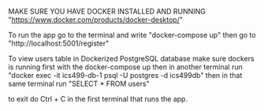 MAKE SURE YOU HAVE DOCKER INSTALLED AND RUNNING
"https://www.docker.com/products/docker-desktop/"

To run the app go to the terminal and write "docker-compose up"
then go to "http://localhost:5001/register"

To view users table in Dockerized PostgreSQL database
make sure dockers is running first with the docker-compose up
then in another terminal run
"docker exec -it ics499-db-1 psql -U postgres -d ics499db"
then in that same terminal run "SELECT \* FROM users"

to exit do Ctrl + C in the first terminal that runs the app.

